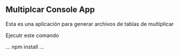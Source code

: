 ## Multiplcar Console App

Esta es una aplicación para generar archivos de tablas de multiplicar

Ejecutr este comando

...
npm install
...